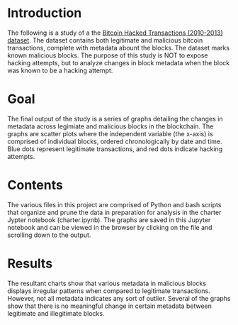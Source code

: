 # Introduction
The following is a study of a the [Bitcoin Hacked Transactions (2010-2013) dataset](https://ieee-dataport.org/open-access/bitcoin-hacked-transactions-2010-2013#files).
The dataset contains both legitimate and malicious bitcoin transactions, complete with metadata abount the blocks. The dataset marks known malicious blocks. The purpose of 
this study is NOT to expose hacking attempts, but to analyze changes in block metadata when the block was known to be a hacking attempt. 

# Goal
The final output of the study is a series of graphs detailing the changes in metadata across legimiate and malicious blocks in the blockchain.
The graphs are scatter plots where the independent variable (the x-axis) is comprised of individual blocks, ordered chronologically by date and time. Blue dots
represent legitimate transactions, and red dots indicate hacking attempts. 

# Contents
The various files in this project are comprised of Python and bash scripts that organize and prune the data in preparation for analysis in the charter Jypter notebook
(charter.ipynb). The graphs are saved in this Jupyter notebook and can be viewed in the browser by clicking on the file and scrolling down to the output.

# Results
The resultant charts show that various metadata in malicious blocks displays irregular patterns when compared to legitimate transactions. However, not all
metadata indicates any sort of outlier. Several of the graphs show that there is no meaningful change in certain metadata between legitimate and illegitimate blocks.
